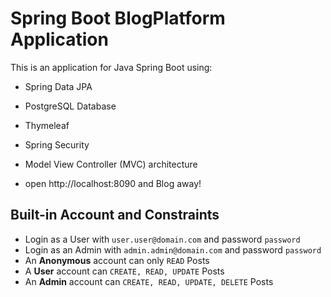 # Spring Boot BlogPlatform Application

This is an application for Java Spring Boot using:
- Spring Data JPA
- PostgreSQL Database
- Thymeleaf
- Spring Security
- Model View Controller (MVC) architecture

- open http://localhost:8090 and Blog away!

## Built-in Account and Constraints

- Login as a User with `user.user@domain.com` and password `password`
- Login as an Admin with `admin.admin@domain.com` and password `password`
- An **Anonymous** account can only `READ` Posts
- A **User** account can `CREATE, READ, UPDATE` Posts
- An **Admin** account can `CREATE, READ, UPDATE, DELETE` Posts
